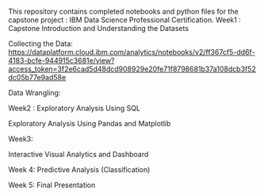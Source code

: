 This repository contains completed notebooks and python files for the capstone project : IBM Data Science Professional Certification.
Week1 :
Capstone Introduction and Understanding the Datasets

Collecting the Data:
https://dataplatform.cloud.ibm.com/analytics/notebooks/v2/ff367cf5-dd6f-4183-bcfe-944915c3681e/view?access_token=3f2e6cad5d48dcd908929e20fe71f8798681b37a108dcb3f52dc05b77e9ad58e

Data Wrangling:

Week2 : 
Exploratory Analysis Using SQL


Exploratory Analysis Using Pandas and Matplotlib

Week3: 

Interactive Visual Analytics and Dashboard


Week 4: 
Predictive Analysis (Classification)

Week 5:
Final Presentation

